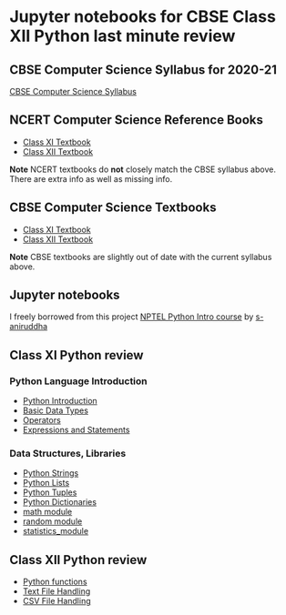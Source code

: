 # Jupyter notebooks for CBSE Class XII Python last minute review

## CBSE Computer Science Syllabus for 2020-21

[CBSE Computer Science Syllabus](http://cbseacademic.nic.in/web_material/CurriculumMain21/revisedsyllabi/SrSecondary/REVISEDComputer_Science_Sr.Sec_2020-21.pdf)

## NCERT Computer Science Reference Books

* [Class XI Textbook](https://ncert.nic.in/textbook.php?kecs1=0-11)
* [Class XII Textbook](https://ncert.nic.in/textbook.php?lecs1=0-13)

**Note** NCERT textbooks do **not** closely match the CBSE syllabus above. There are extra info as well as missing info.


## CBSE Computer Science Textbooks

* [Class XI Textbook](http://cbseacademic.nic.in/web_material/doc/cs/1_Computer-Science-Python-Book-Class-XI.pdf)
* [Class XII Textbook](http://cbseacademic.nic.in/web_material/doc/cs/2_Computer_Science_Python_ClassXII.pdf)

**Note** CBSE textbooks are slightly out of date with the current syllabus above.


## Jupyter notebooks

I freely borrowed from this project [NPTEL Python Intro course](https://github.com/s-aniruddha/Programming-Data-Structures-and-Algorithms-Using-Python-NPTEL)
by [s-aniruddha](https://github.com/s-aniruddha)

## Class XI Python review

### Python Language Introduction

* [Python Introduction](python_introduction.ipynb)
* [Basic Data Types](basic_data_types.ipynb)
* [Operators](operators.ipynb)
* [Expressions and Statements](expressions_and_statements.ipynb)

### Data Structures, Libraries

* [Python Strings](string.ipynb)
* [Python Lists](list.ipynb)
* [Python Tuples](tuple.ipynb)
* [Python Dictionaries](dictionary.ipynb)
* [math module](math_module.ipynb)
* [random module](random_module.ipynb)
* [statistics_module](statistics_module.ipynb)

## Class XII Python review

* [Python functions](functions.ipynb)
* [Text File Handling](text_file_handling.ipynb)
* [CSV File Handling](csv_file_handling.ipynb)
